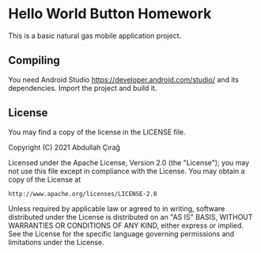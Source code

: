 # Hello World Button Homework
This is a basic natural gas mobile application project.

## Compiling
You need Android Studio <https://developer.android.com/studio/> and its  
dependencies. Import the project and build it.

## License
You may find a copy of the license in the LICENSE file.

Copyright (C) 2021 Abdullah Çırağ

Licensed under the Apache License, Version 2.0 (the "License");
you may not use this file except in compliance with the License.
You may obtain a copy of the License at

    http://www.apache.org/licenses/LICENSE-2.0

Unless required by applicable law or agreed to in writing, software
distributed under the License is distributed on an "AS IS" BASIS,
WITHOUT WARRANTIES OR CONDITIONS OF ANY KIND, either express or implied.
See the License for the specific language governing permissions and
limitations under the License.
